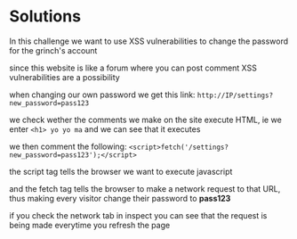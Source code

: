 # Solutions

In this challenge we want to use XSS vulnerabilities to change the password for the grinch's account

since this website is like a forum where you can post comment XSS vulnerabilities are a possibility

when changing our own password we get this link: `http://IP/settings?new_password=pass123`

we check wether the comments we make on the site execute HTML, ie we enter `<h1> yo yo ma` and we can see that it executes

we then comment the following: `<script>fetch('/settings?new_password=pass123');</script>` 

the script tag tells the browser we want to execute javascript

and the fetch tag tells the browser to make a network request to that URL, thus making every visitor change their password to **pass123**

if you check the network tab in inspect you can see that the request is being made everytime you refresh the page
